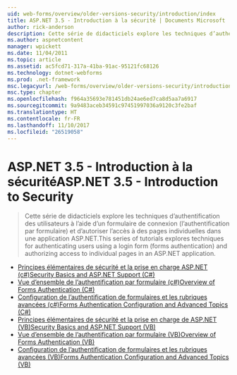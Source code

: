 ```yaml
---
uid: web-forms/overview/older-versions-security/introduction/index
title: ASP.NET 3.5 - Introduction à la sécurité | Documents Microsoft
author: rick-anderson
description: Cette série de didacticiels explore les techniques d’authentification des utilisateurs à l’aide d’un formulaire de connexion (l’authentification par formulaire) et d’autoriser l’accès à des pages individuelles dans...
ms.author: aspnetcontent
manager: wpickett
ms.date: 11/04/2011
ms.topic: article
ms.assetid: ac5fcd71-317a-41ba-91ac-95121fc68126
ms.technology: dotnet-webforms
ms.prod: .net-framework
msc.legacyurl: /web-forms/overview/older-versions-security/introduction
msc.type: chapter
ms.openlocfilehash: f964a35693e781451db24ae6ed7ca8d5aa7a6917
ms.sourcegitcommit: 9a9483aceb34591c97451997036a9120c3fe2baf
ms.translationtype: HT
ms.contentlocale: fr-FR
ms.lasthandoff: 11/10/2017
ms.locfileid: "26519058"
---
```

<a name="aspnet-35---introduction-to-security"></a><span data-ttu-id="4a909-103">ASP.NET 3.5 - Introduction à la sécurité</span><span class="sxs-lookup"><span data-stu-id="4a909-103">ASP.NET 3.5 - Introduction to Security</span></span>
====================
> <span data-ttu-id="4a909-104">Cette série de didacticiels explore les techniques d’authentification des utilisateurs à l’aide d’un formulaire de connexion (l’authentification par formulaire) et d’autoriser l’accès à des pages individuelles dans une application ASP.NET.</span><span class="sxs-lookup"><span data-stu-id="4a909-104">This series of tutorials explores techniques for authenticating users using a login form (forms authentication) and authorizing access to individual pages in an ASP.NET application.</span></span>


- [<span data-ttu-id="4a909-105">Principes élémentaires de sécurité et la prise en charge ASP.NET (c#)</span><span class="sxs-lookup"><span data-stu-id="4a909-105">Security Basics and ASP.NET Support (C#)</span></span>](security-basics-and-asp-net-support-cs.md)
- [<span data-ttu-id="4a909-106">Vue d’ensemble de l’authentification par formulaire (c#)</span><span class="sxs-lookup"><span data-stu-id="4a909-106">Overview of Forms Authentication (C#)</span></span>](an-overview-of-forms-authentication-cs.md)
- [<span data-ttu-id="4a909-107">Configuration de l’authentification de formulaires et les rubriques avancées (c#)</span><span class="sxs-lookup"><span data-stu-id="4a909-107">Forms Authentication Configuration and Advanced Topics (C#)</span></span>](forms-authentication-configuration-and-advanced-topics-cs.md)
- [<span data-ttu-id="4a909-108">Principes élémentaires de sécurité et la prise en charge de ASP.NET (VB)</span><span class="sxs-lookup"><span data-stu-id="4a909-108">Security Basics and ASP.NET Support (VB)</span></span>](security-basics-and-asp-net-support-vb.md)
- [<span data-ttu-id="4a909-109">Vue d’ensemble de l’authentification par formulaire (VB)</span><span class="sxs-lookup"><span data-stu-id="4a909-109">Overview of Forms Authentication (VB)</span></span>](an-overview-of-forms-authentication-vb.md)
- [<span data-ttu-id="4a909-110">Configuration de l’authentification de formulaires et les rubriques avancées (VB)</span><span class="sxs-lookup"><span data-stu-id="4a909-110">Forms Authentication Configuration and Advanced Topics (VB)</span></span>](forms-authentication-configuration-and-advanced-topics-vb.md)
